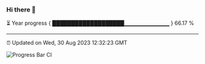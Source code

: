 ### Hi there 👋

⏳ Year progress { ███████████████████▁▁▁▁▁▁▁▁▁▁▁ } 66.17 %

---

⏰ Updated on Wed, 30 Aug 2023 12:32:23 GMT

![Progress Bar CI](https://github.com/ZhaoGui/ZhaoGui/workflows/Progress%20Bar%20CI/badge.svg)
